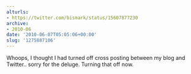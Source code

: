 ```yaml
---
alturls:
- https://twitter.com/bismark/status/15607877230
archive:
- 2010-06
date: '2010-06-07T05:05:06+00:00'
slug: '1275887106'
---
```


Whoops, I thought I had turned off cross posting between my blog and Twitter.. sorry for the deluge. Turning that off now.

